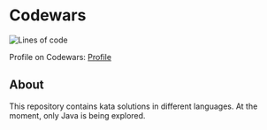 # Codewars
![Lines of code](https://img.shields.io/tokei/lines/github/iantato/Codewars%2Ftree%2Fmain%2FJava-Codewars)



Profile on Codewars: [Profile](https://www.codewars.com/users/iantato)
## About
This repository contains kata solutions in different languages. At the moment, only Java is being explored.
